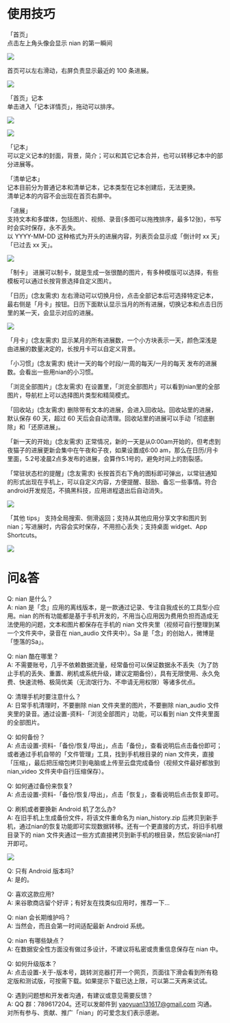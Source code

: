 #  使用技巧  

「首页」  
点击左上角头像会显示 nian 的第一瞬间  
  
![](https://github.com/WatsonYao/help/blob/master/image/user_info.gif)   
  
首页可以左右滑动，右屏负责显示最近的 100 条进展。 
    
![](https://github.com/WatsonYao/help/blob/master/image/home_scroll.gif)

「首页」记本  
单击进入「记本详情页」，拖动可以排序。  
  
![](https://github.com/WatsonYao/help/blob/master/image/double_click.gif)  
  
![](https://github.com/WatsonYao/help/blob/master/image/home_dream_drag.gif)  

「记本」  
可以定义记本的封面，背景，简介；可以和其它记本合并，也可以转移记本中的部分进展等。  
  
「清单记本」  
记本目前分为普通记本和清单记本，记本类型在记本创建后，无法更换。  
清单记本的内容不会出现在首页右屏中。  

「进展」  
支持文本和多媒体，包括图片、视频、录音(多图可以拖拽排序，最多12张)，书写时会实时保存，永不丢失。  
以 YYYY-MM-DD 这种格式为开头的进展内容，列表页会显示成「倒计时 xx 天」「已过去 xx 天」。  
  
![](https://github.com/WatsonYao/help/blob/master/image/timer.gif)  

「制卡」
进展可以制卡，就是生成一张很酷的图片，有多种模版可以选择，有些模板可以通过长按背景选择自定义图片。

「日历」(念友需求)
左右滑动可以切换月份，点击全部记本后可选择特定记本，最右侧是「月卡」按钮。日历下面默认显示当月的所有进展，切换记本和点击日历里的某一天，会显示对应的进展。  
  
![](https://github.com/WatsonYao/help/blob/master/image/calendar.gif)  

「月卡」(念友需求)
显示某月的所有进展数，一个小方块表示一天，颜色深浅是由进展的数量决定的，长按月卡可以自定义背景。

「小习惯」(念友需求)
统计一天的每个时段/一周的每天/一月的每天 发布的进展数。会看出一些用nian的小习惯。

「浏览全部图片」(念友需求)
在设置里，「浏览全部图片」可以看到nian里的全部图片，导航栏上可以选择图片类型和精简模式。

「回收站」(念友需求)
删除带有文本的进展，会进入回收站。回收站里的进展，默认保存 60 天，超过 60 天后会自动清理。回收站里的进展可以手动「彻底删除」和「还原进展」。

「新一天的开始」(念友需求)
正常情况，新的一天是从0:00am开始的，但考虑到夜猫子的进展更新会集中在午夜和子夜，如果设置成6:00 am，那么在日历/月卡里面，5.2号凌晨2点多发布的进展，会算作5.1号的，避免时间上的割裂感。

「常驻状态栏的提醒」(念友需求)
长按首页右下角的图标即可弹出，以常驻通知的形式出现在手机上，可以自定义内容，方便提醒、鼓励、备忘一些事情。符合android开发规范，不搞黑科技，应用进程退出后自动消失。  
  
![](https://github.com/WatsonYao/help/blob/master/image/notify.gif) 

「其他 tips」
支持全局搜索、侧滑返回；支持从其他应用分享文字和图片到nian；写进展时，内容会实时保存，不用担心丢失；支持桌面 widget、App Shortcuts。  

![](https://github.com/WatsonYao/help/blob/master/image/share.gif)
  
#  问&答

Q: nian 是什么？  
A: nian 是「念」应用的离线版本，是一款通过记录、专注自我成长的工具型小应用。nian 的所有功能都是基于手机开发的，不用当心应用因为费用负担而造成无法使用的问题，文本和图片都保存在手机的 nian 文件夹里（视频可自行整理到某一个文件夹中，录音在 nian_audio 文件夹中）。Sa 是「念」的创始人，微博是「堕落的Sa」。

Q: nian 酷在哪里？  
A: 不需要账号，几乎不依赖数据流量，经常备份可以保证数据永不丢失（为了防止手机的丢失、重置、刷机或系统升级，建议定期备份），具有无限使用、永久免费、快速流畅、极简优美（无流氓行为、不申请无用权限）等诸多优点。

Q: 清理手机时要注意什么？   
A: 日常手机清理时，不要删除 nian 文件夹里的图片，不要删除 nian_audio 文件夹里的录音。通过设置-资料-「浏览全部图片」功能，可以看到 nian 文件夹里面的全部图片。

Q: 如何备份？  
A: 点击设置-资料-「备份/恢复/导出」，点击「备份」，查看说明后点击备份即可；或者通过手机自带的「文件管理」工具，找到手机根目录的 nian 文件夹，直接「压缩」，最后把压缩包拷贝到电脑或上传至云盘完成备份（视频文件最好都放到 nian_video 文件夹中自行压缩保存）。

Q: 如何通过备份来恢复?  
A: 点击设置-资料-「备份/恢复/导出」，点击「恢复」，查看说明后点击恢复即可。
 
Q: 刷机或者要换新 Android 机了怎么办?  
A: 在旧手机上生成备份文件，将该文件重命名为 nian_history.zip 后拷贝到新手机，通过nian的恢复功能即可实现数据转移。还有一个更直接的方式，将旧手机根目录下的 nian 文件夹通过一些方式直接拷贝到新手机的根目录，然后安装nian打开即可。

![](https://github.com/WatsonYao/help/blob/master/image/backup.jpg)

Q: 只有 Android 版本吗?  
A: 是的。
  
Q: 喜欢这款应用?  
A: 来谷歌商店留个好评；有好友在找类似应用时，推荐一下...
  
Q: nian 会长期维护吗？  
A: 当然会，而且会第一时间适配最新 Android 系统。

Q: nian 有哪些缺点？  
A: 在数据安全性方面没有做过多设计，不建议将私密或贵重信息保存在 nian 中。
  
Q: 如何升级版本？  
A: 点击设置-关于-版本号，跳转浏览器打开一个网页，页面往下滑会看到所有稳定版和测试版，可按需下载。如果提示下载已达上限，可以第二天再来试试。
  
Q: 遇到问题想和开发者沟通，有建议或意见需要反馈？  
A: QQ 群：789617204。还可以发邮件到 yaoyuan131617@gmail.com 沟通。 对所有参与、贡献、推广「nian」的可爱念友们表示感谢。

